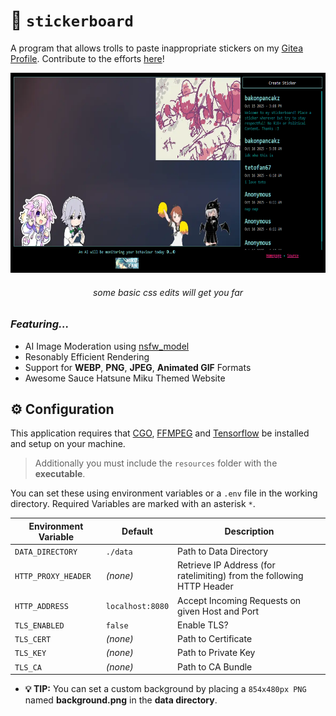 # 🍡 `stickerboard`

A program that allows trolls to paste inappropriate stickers on my [Gitea Profile](https://git.panca.kz/bakonpancakz).
Contribute to the efforts [here](https://stickers.panca.kz)!

<p align="center">
    <img src=".github/preview.png" height=320>
    <h6 align="center">some basic css edits will get you far</h6>
</p>

### *Featuring...*
- AI Image Moderation using [nsfw_model](https://github.com/GantMan/nsfw_model)
- Resonably Efficient Rendering
- Support for **WEBP**, **PNG**, **JPEG**, **Animated GIF** Formats
- Awesome Sauce Hatsune Miku Themed Website

## ⚙️ Configuration
This application requires that [CGO](https://go.dev/wiki/cgo), [FFMPEG](https://www.ffmpeg.org/) and 
[Tensorflow](https://www.tensorflow.org/install/lang_c) be installed and setup on your machine.

> Additionally you must include the `resources` folder with the **executable**.

You can set these using environment variables or a `.env` file in the working directory. 
Required Variables are marked with an asterisk `*`.

| Environment Variable | Default          | Description                                                           |
| -------------------- | ---------------- | --------------------------------------------------------------------- |
| `DATA_DIRECTORY`     | `./data`         | Path to Data Directory                                                |
| `HTTP_PROXY_HEADER`  | *(none)*         | Retrieve IP Address (for ratelimiting) from the following HTTP Header |
| `HTTP_ADDRESS`       | `localhost:8080` | Accept Incoming Requests on given Host and Port                       |
| `TLS_ENABLED`        | `false`          | Enable TLS?                                                           |
| `TLS_CERT`           | *(none)*         | Path to Certificate                                                   |
| `TLS_KEY`            | *(none)*         | Path to Private Key                                                   |
| `TLS_CA`             | *(none)*         | Path to CA Bundle                                                     |

- **💡 TIP:** You can set a custom background by placing a `854x480px PNG` named **background.png** in the **data directory**.
